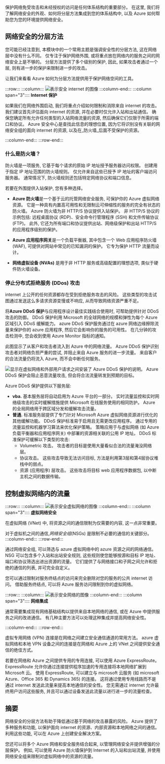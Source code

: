保护网络免受攻击和未经授权的访问是任何体系结构的重要部分。 在这里, 我们将了解网络安全的外观、如何将分层方法集成到您的体系结构中, 以及 Azure 如何帮助您为您的环境提供网络安全。

## <a name="a-layered-approach-to-network-security"></a>网络安全的分层方法

您可能已经注意到, 本模块中的一个常用主题是强调安全性的分层方法, 这在网络层中没有什么不同。 仅专注于保护网络外围, 或将重点放在网络内的服务之间的网络安全上是不够的。 分层方法提供了多个级别的保护, 因此, 如果攻击者通过一个层, 则有进一步的保护来限制进一步的攻击。

让我们来看看 Azure 如何为分层方法提供用于保护网络空间的工具。

:::row:::
  :::column:::
    ![表示安全 internet 的图像](../media/5-internet-protection.png)
  :::column-end:::
    :::column span="3"::::
**Internet 保护**

如果我们在网络外围启动, 我们将重点介绍如何限制和消除来自 internet 的攻击。 我们建议首先评估面向 internet 的资源, 并在必要时仅允许入站和出站通信。 确保您确定所有允许任何类型的入站网络流量的资源, 然后确保它们仅限于所需的端口和协议。 Azure 安全中心是查找此信息的理想位置, 因为它将识别没有关联的网络安全组的面向 internet 的资源, 以及在_防火墙_后面不受保护的资源。

:::column-end:::
:::row-end:::

### <a name="what-is-a-firewall"></a>什么是防火墙？
防火墙是一项服务, 它基于每个请求的原始 IP 地址授予服务器访问权限。 创建用于指定 IP 地址范围的防火墙规则。 仅允许来自这些已授予 IP 地址的客户端访问服务器。 通常情况下, 防火墙规则还包括特定网络协议和端口信息。

若要在外围提供入站保护, 您有多种选择。

- **Azure 防火墙**是一个基于云的托管网络安全服务, 可保护你的 Azure 虚拟网络资源。 它是一种具有内置高可用性和无限制云可伸缩性的服务的完全有状态的防火墙。 Azure 防火墙为非 HTTP/S 协议提供入站保护。 非 HTTP/S 协议的示例包括: 远程桌面协议 (RDP)、安全命令行管理程序 (SSH) 和文件传输协议 (FTP)。 此外, 它还为所有端口和协议提供出站、网络级保护和出站 HTTP/S 的应用程序级别的保护。

- **Azure 应用程序网关**是一个负载平衡器, 其中包含一个 Web 应用程序防火墙 (WAF), 可提供对网站中常见的已知漏洞的保护。 它专为保护 HTTP 流量而设计。

- **网络虚拟设备 (NVAs)** 是用于非 HTTP 服务或高级配置的理想选项, 类似于硬件防火墙设备。

### <a name="stopping-distributed-denial-of-service-ddos-attacks"></a>停止分布式拒绝服务 (DDos) 攻击

internet 上公开的任何资源都存在受到拒绝服务攻击的风险。 这些类型的攻击试图通过发送这么多请求资源变慢或不响应, 从而导致网络资源严重不足。 

将**Azure DDoS 保护**与应用程序设计最佳实践结合使用时, 可帮助提供针对 DDoS 攻击的防御。 DDoS 保护利用 Microsoft 的全球网络的规模和弹性为每个 Azure 区域引入 DDoS 缓解能力。 azure DDoS 保护服务通过在 azure 网络边缘擦除流量来保护你的 azure 应用程序, 然后它会影响你的服务的可用性。 在几分钟的攻击检测中, 您会收到使用 Azure Monitor 指标的通知。

此图显示了从客户和攻击者流入到 Azure 中的网络流量。 Azure DDoS 保护识别攻击者对网络负担严重的尝试, 并阻止来自 Azure 服务的进一步流量。 来自客户的合法流量仍将流入 Azure, 而不会中断任何服务。

![显示在虚拟网络和外部用户请求之间安装了 Azure DDoS 保护的说明。 Azure DDoS 保护会阻止恶意流量攻击, 但会将合法流量转发到预期的目标。](../media/ddos.png)

Azure DDoS 保护提供以下服务层:

- **vba.** 基本服务层将自动启用为 Azure 平台的一部分。 实时流量监控和实时网络级攻击的实时缓解措施提供 Microsoft 在线服务使用的相同防护。 Azure 的全局网络用于跨区域分发和缓解攻击流量。
- **普通.** 标准服务层提供了专门针对 Microsoft Azure 虚拟网络资源进行优化的其他缓解功能。 DDoS 保护标准易于启用且无需更改应用程序。 通过专用的流量监控和机器学习算法来优化保护策略。 策略应用于与虚拟网络 (如 Azure 负载平衡器和应用程序网关) 中部署的资源相关联的公用 IP 地址。 DDoS 标准保护可缓解以下类型的攻击:
    - Volumetric 攻击。 攻击者的目标是使用大量看似合法的流量淹没网络层。
    - 协议攻击。 这些攻击导致无法访问目标, 方法是利用第3层和第4层协议堆栈中的弱点。
    - 资源 (应用程序) 层攻击。 这些攻击将目标 web 应用程序数据包, 以中断主机之间的数据传输。

## <a name="controlling-the-traffic-inside-your-virtual-network"></a>控制虚拟网络内的流量

:::row:::
  :::column:::
    ![表示安全虚拟网络的图像](../media/5-vnet-security.png)
  :::column-end:::
    :::column span="3"::::
**虚拟网络安全**

在虚拟网络 (VNet) 中, 将资源之间的通信限制为仅需要的内容, 这一点非常重要。

对于虚拟机之间的通信,_网络安全组_(NSGs) 是限制不必要的通信的关键部分。 
 :::column-end:::
:::row-end:::

通过网络安全组, 可以筛选与 azure 虚拟网络中的 azure 资源之间的网络通信。 NSG 可以包含多个入站和出站安全规则, 这些规则使您能够按源和目标 IP 地址、端口和协议筛选出进出资源的流量。 它们提供了与网络接口和子网之间允许和拒绝的通信的列表, 并可完全自定义。

您可以通过限制对服务终结点的访问来完全删除对您的服务的公共 internet 访问。 借助服务终结点, 可以将 Azure 服务访问限制到你的虚拟网络。

:::row:::
  :::column:::
    ![表示安全网络的图像](../media/5-network-integration.png)
  :::column-end:::
    :::column span="3"::::
**网络集成**

通常需要集成现有网络基础结构以提供来自本地网络的通信, 或在 Azure 中提供服务之间的改进通信。 有几种主要方法可以处理这种集成并提高网络安全性。

 :::column-end:::
:::row-end:::

虚拟专用网络 (VPN) 连接是在网络之间建立安全通信通道的常用方法。 azure 虚拟网络和本地 VPN 设备之间的连接是在网络和 Azure 上的 VNet 之间提供安全通信的绝佳方式。

若要在网络和 Azure 之间提供专用的专用连接, 可以使用 Azure ExpressRoute。 ExpressRoute 允许你通过连接提供程序加速的专用连接将本地网络扩展到 Microsoft 云。 使用 ExpressRoute, 可以建立与 microsoft 云服务 (如 microsoft Azure、Office 365 和 Dynamics 365) 的连接。 这将通过使用专用线路而不是通过 internet 发送此流量来提高本地通信的安全性。 您无需通过 internet 允许最终用户访问这些服务, 并且可以通过设备发送此流量以进行进一步的流量检查。

## <a name="summary"></a>摘要

网络安全的分层方法有助于降低通过基于网络的攻击暴露的风险。 Azure 提供了多种服务和功能, 以保护面向 internet 的资源、内部资源和本地网络之间的通信。 利用这些功能, 可以在 Azure 上创建安全解决方案。

您还可以将多个 Azure 网络和安全服务结合起来, 以管理网络安全并提供增强的分层保护。 例如, 可以使用 Azure 防火墙保护到 Internet 的入站和出站流量, 并使用网络安全组来限制对虚拟网络中的资源的流量。